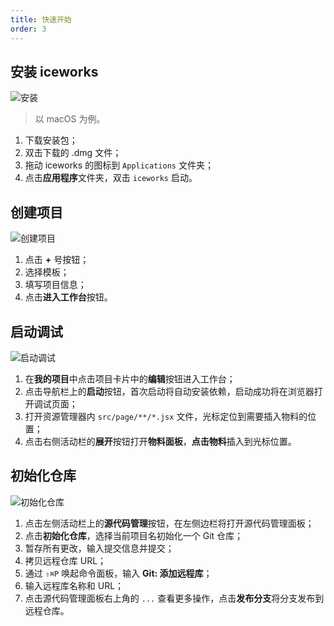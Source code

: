 ```yaml
---
title: 快速开始
order: 3
---
```


## 安装 iceworks

![安装](https://img.alicdn.com/tfs/TB11esus1H2gK0jSZJnXXaT1FXa-960-600.gif)

> 以 macOS 为例。

1. 下载安装包；
2. 双击下载的 .dmg 文件；
3. 拖动 iceworks 的图标到 `Applications` 文件夹；
4. 点击**应用程序**文件夹，双击 `iceworks` 启动。

## 创建项目

![创建项目](https://img.alicdn.com/tfs/TB1oOcps9f2gK0jSZFPXXXsopXa-2000-1600.gif)

1. 点击 **+** 号按钮；
2. 选择模板；
3. 填写项目信息；
4. 点击**进入工作台**按钮。

## 启动调试

![启动调试](https://img.alicdn.com/tfs/TB18dsss1L2gK0jSZFmXXc7iXXa-960-600.gif)

1. 在**我的项目**中点击项目卡片中的**编辑**按钮进入工作台；
2. 点击导航栏上的**启动**按钮，首次启动将自动安装依赖，启动成功将在浏览器打开调试页面；
3. 打开资源管理器内 `src/page/**/*.jsx` 文件，光标定位到需要插入物料的位置；
3. 点击右侧活动栏的**展开**按钮打开**物料面板**，**点击物料**插入到光标位置。

## 初始化仓库

![初始化仓库](https://img.alicdn.com/tfs/TB1gR7Ss4n1gK0jSZKPXXXvUXXa-960-600.gif)

1. 点击左侧活动栏上的**源代码管理**按钮，在左侧边栏将打开源代码管理面板；
2. 点击**初始化仓库**，选择当前项目名初始化一个 Git 仓库；
3. 暂存所有更改，输入提交信息并提交；
4. 拷贝远程仓库 URL；
5. 通过 `⇧⌘P` 唤起命令面板，输入 **Git: 添加远程库**；
6. 输入远程库名称和 URL；
7. 点击源代码管理面板右上角的 `...` 查看更多操作，点击**发布分支**将分支发布到远程仓库。
